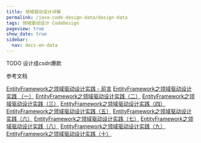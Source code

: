 ```yaml
---
title: 领域驱动设计详解
permalink: /java-code-design-data/dasign-data
tags: 领域驱动设计 CodeDesign
pageview: true
show_date: true
sidebar:
  nav: docs-en-data
---
```

TODO 设计成csdn爆款


参考文档

[EntityFramework之领域驱动设计实践 - 前言](https://www.cnblogs.com/daxnet/archive/2010/07/07/1772580.html)
[EntityFramework之领域驱动设计实践 （一）](https://www.cnblogs.com/daxnet/archive/2010/07/07/1772581.html)
[EntityFramework之领域驱动设计实践（二）](https://www.cnblogs.com/daxnet/archive/2010/07/07/1772584.html)
[EntityFramework之领域驱动设计实践（三）](https://www.cnblogs.com/daxnet/archive/2010/07/07/1772593.html)
[EntityFramework之领域驱动设计实践（四）](https://www.cnblogs.com/daxnet/archive/2010/07/07/1772596.html)
[EntityFramework之领域驱动设计实践（五）](https://www.cnblogs.com/daxnet/archive/2010/07/07/1772606.html)
[EntityFramework之领域驱动设计实践（六）](https://www.cnblogs.com/daxnet/archive/2010/07/07/1772615.html)
[EntityFramework之领域驱动设计实践（七）](https://www.cnblogs.com/daxnet/archive/2010/07/07/1772638.html)
[EntityFramework之领域驱动设计实践（八）](https://www.cnblogs.com/daxnet/archive/2010/07/07/1772780.html)
[EntityFramework之领域驱动设计实践（九）](https://www.cnblogs.com/daxnet/archive/2010/07/10/1774706.html)
[EntityFramework之领域驱动设计实践（十）](https://www.cnblogs.com/daxnet/archive/2010/07/19/1780764.html)
